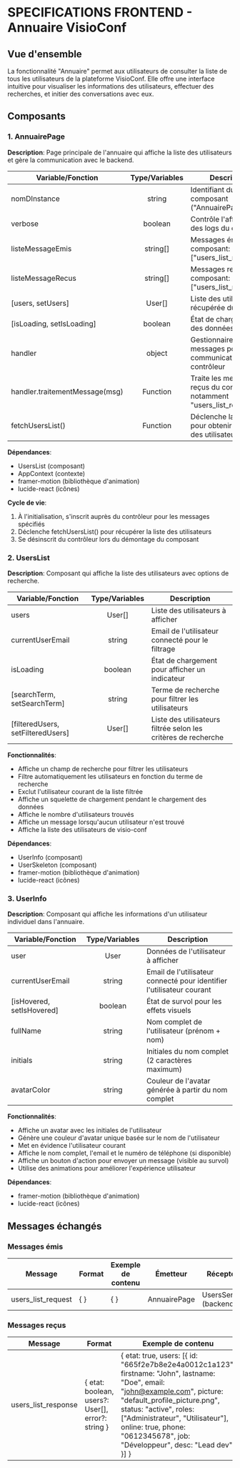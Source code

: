 # SPECIFICATIONS FRONTEND - Annuaire VisioConf

## Vue d'ensemble

La fonctionnalité "Annuaire" permet aux utilisateurs de consulter la liste de tous les utilisateurs de la plateforme VisioConf. Elle offre une interface intuitive pour visualiser les informations des utilisateurs, effectuer des recherches, et initier des conversations avec eux.

## Composants

### 1. AnnuairePage

**Description**: Page principale de l'annuaire qui affiche la liste des utilisateurs et gère la communication avec le backend.

| Variable/Fonction              | Type/Variables | Description                                                              |
| ------------------------------ | :------------: | ------------------------------------------------------------------------ |
| nomDInstance                   |     string     | Identifiant du composant ("AnnuairePage")                                |
| verbose                        |    boolean     | Contrôle l'affichage des logs du composant                               |
| listeMessageEmis               |    string[]    | Messages émis par le composant: ["users_list_request"]                   |
| listeMessageRecus              |    string[]    | Messages reçus par le composant: ["users_list_response"]                 |
| [users, setUsers]              |     User[]     | Liste des utilisateurs récupérée du backend                              |
| [isLoading, setIsLoading]      |    boolean     | État de chargement des données                                           |
| handler                        |     object     | Gestionnaire de messages pour la communication avec le contrôleur        |
| handler.traitementMessage(msg) |    Function    | Traite les messages reçus du contrôleur, notamment "users_list_response" |
| fetchUsersList()               |    Function    | Déclenche la requête pour obtenir la liste des utilisateurs              |

**Dépendances**:

-   UsersList (composant)
-   AppContext (contexte)
-   framer-motion (bibliothèque d'animation)
-   lucide-react (icônes)

**Cycle de vie**:

1. À l'initialisation, s'inscrit auprès du contrôleur pour les messages spécifiés
2. Déclenche fetchUsersList() pour récupérer la liste des utilisateurs
3. Se désinscrit du contrôleur lors du démontage du composant

### 2. UsersList

**Description**: Composant qui affiche la liste des utilisateurs avec options de recherche.

| Variable/Fonction                 | Type/Variables | Description                                                    |
| --------------------------------- | :------------: | -------------------------------------------------------------- |
| users                             |     User[]     | Liste des utilisateurs à afficher                              |
| currentUserEmail                  |     string     | Email de l'utilisateur connecté pour le filtrage               |
| isLoading                         |    boolean     | État de chargement pour afficher un indicateur                 |
| [searchTerm, setSearchTerm]       |     string     | Terme de recherche pour filtrer les utilisateurs               |
| [filteredUsers, setFilteredUsers] |     User[]     | Liste des utilisateurs filtrée selon les critères de recherche |

**Fonctionnalités**:

-   Affiche un champ de recherche pour filtrer les utilisateurs
-   Filtre automatiquement les utilisateurs en fonction du terme de recherche
-   Exclut l'utilisateur courant de la liste filtrée
-   Affiche un squelette de chargement pendant le chargement des données
-   Affiche le nombre d'utilisateurs trouvés
-   Affiche un message lorsqu'aucun utilisateur n'est trouvé
-   Affiche la liste des utilisateurs de visio-conf

**Dépendances**:

-   UserInfo (composant)
-   UserSkeleton (composant)
-   framer-motion (bibliothèque d'animation)
-   lucide-react (icônes)

### 3. UserInfo

**Description**: Composant qui affiche les informations d'un utilisateur individuel dans l'annuaire.

| Variable/Fonction         | Type/Variables | Description                                                           |
| ------------------------- | :------------: | --------------------------------------------------------------------- |
| user                      |      User      | Données de l'utilisateur à afficher                                   |
| currentUserEmail          |     string     | Email de l'utilisateur connecté pour identifier l'utilisateur courant |
| [isHovered, setIsHovered] |    boolean     | État de survol pour les effets visuels                                |
| fullName                  |     string     | Nom complet de l'utilisateur (prénom + nom)                           |
| initials                  |     string     | Initiales du nom complet (2 caractères maximum)                       |
| avatarColor               |     string     | Couleur de l'avatar générée à partir du nom complet                   |

**Fonctionnalités**:

-   Affiche un avatar avec les initiales de l'utilisateur
-   Génère une couleur d'avatar unique basée sur le nom de l'utilisateur
-   Met en évidence l'utilisateur courant
-   Affiche le nom complet, l'email et le numéro de téléphone (si disponible)
-   Affiche un bouton d'action pour envoyer un message (visible au survol)
-   Utilise des animations pour améliorer l'expérience utilisateur

**Dépendances**:

-   framer-motion (bibliothèque d'animation)
-   lucide-react (icônes)

## Messages échangés

### Messages émis

| Message            | Format | Exemple de contenu | Émetteur     | Récepteur              |
| ------------------ | ------ | ------------------ | ------------ | ---------------------- |
| users_list_request | { }    | { }                | AnnuairePage | UsersService (backend) |

### Messages reçus

| Message             | Format                                            | Exemple de contenu                                                                                                                                                                                                                                                                                      | Émetteur               | Récepteur    |
| ------------------- | ------------------------------------------------- | ------------------------------------------------------------------------------------------------------------------------------------------------------------------------------------------------------------------------------------------------------------------------------------------------------- | ---------------------- | ------------ |
| users_list_response | { etat: boolean, users?: User[], error?: string } | { etat: true, users: [{ id: "665f2e7b8e2e4a0012c1a123", firstname: "John", lastname: "Doe", email: "john@example.com", picture: "default_profile_picture.png", status: "active", roles: ["Administrateur", "Utilisateur"], online: true, phone: "0612345678", job: "Développeur", desc: "Lead dev" }] } | UsersService (backend) | AnnuairePage |
